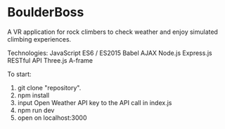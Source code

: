 # BoulderBoss
A VR application for rock climbers to check weather and enjoy simulated climbing experiences.

Technologies:
JavaScript
ES6 / ES2015
Babel
AJAX
Node.js
Express.js
RESTful API
Three.js
A-frame

To start:
1. git clone "repository".
2. npm install
3. input Open Weather API key to the API call in index.js
4. npm run dev
5. open on localhost:3000
